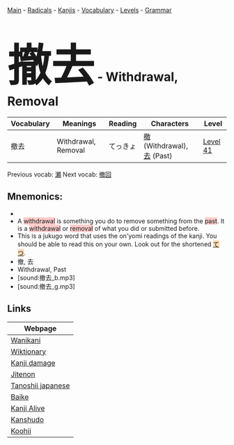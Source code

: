 <style> bigfont {font-size: 100px}</style>
[Main](../README.md) -
[Radicals](../radicals.md) -
[Kanjis](../kanjis.md) -
[Vocabulary](../vocabulary.md) -
[Levels](../levels.md) -
[Grammar](../grammar.md)
# <bigfont> 撤去</bigfont> - Withdrawal, Removal 

| Vocabulary | Meanings | Reading | Characters | Level |
| --- | --- | --- | --- | --- |
| 撤去 | Withdrawal, Removal | てっきょ |  [撤](../kanjis/撤.md) (Withdrawal), [去](../kanjis/去.md) (Past) | [Level 41](../levels/wk_level41.md) |

Previous vocab: [瀬](瀬.md) Next vocab: [撤回](撤回.md) 

## Mnemonics:

* 
* A <span style="background-color:#ffcccb"> withdrawal</span> is something you do to remove something from the <span style="background-color:#ffcccb"> past</span>. It is a <span style="background-color:#ffcccb"> withdrawal</span> or <span style="background-color:#ffcccb"> removal</span> of what you did or submitted before.
* This is a jukugo word that uses the on'yomi readings of the kanji. You should be able to read this on your own. Look out for the shortened <span style="background-color:#fed8b1"> [てつ](https://jisho.org/search/てつ)</span>.
* 撤, 去
* Withdrawal, Past
* [sound:撤去_b.mp3]
* [sound:撤去_g.mp3]


## Links 

| Webpage |
| --- |
| [Wanikani          ](https://www.wanikani.com/kanji/撤去) |
| [Wiktionary        ](https://en.wiktionary.org/wiki/撤去) |
| [Kanji damage      ](http://www.kanjidamage.com/kanji/search?utf8=✓&q=撤去) |
| [Jitenon           ](https://jitenon.com/kanji/撤去) |
| [Tanoshii japanese ](https://www.tanoshiijapanese.com/dictionary/kanji.cfm?k=撤去) |
| [Baike             ](https://baike.baidu.com/item/撤去) |
| [Kanji Alive       ](https://app.kanjialive.com/撤去) |
| [Kanshudo          ](https://www.kanshudo.com/searchmn?q=撤去) |
| [Koohii            ](https://kanji.koohii.com/study/kanji/撤去) |
